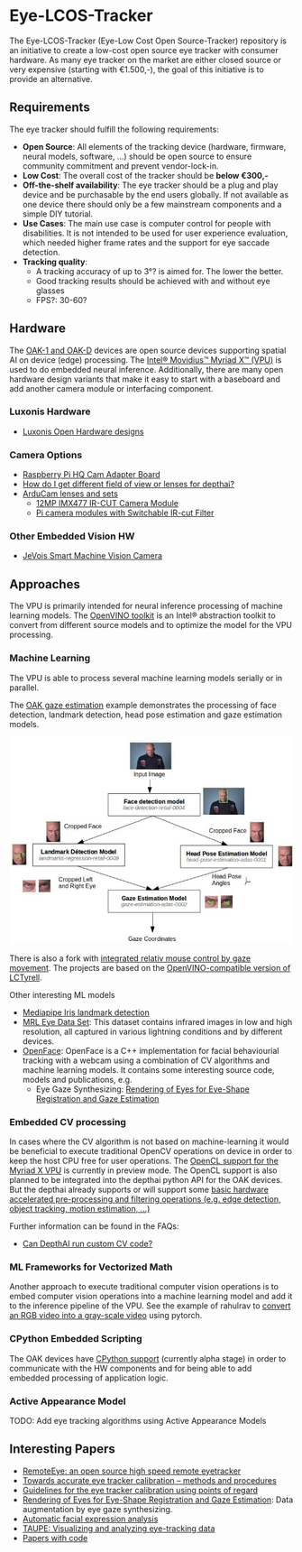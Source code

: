 # Eye-LCOS-Tracker

The Eye-LCOS-Tracker (Eye-Low Cost Open Source-Tracker) repository is an initiative to create a low-cost open source eye tracker with consumer hardware. As many eye tracker on the market are either closed source or very expensive (starting with €1.500,-), the goal of this initiative is to provide an alternative.

## Requirements

The eye tracker should fulfill the following requirements:

* **Open Source**: All elements of the tracking device (hardware, firmware, neural models, software, ...) should be open source to ensure community commitment and prevent vendor-lock-in.
* **Low Cost**: The overall cost of the tracker should be **below €300,-**
* **Off-the-shelf availability**: The eye tracker should be a plug and play device and be purchasable by the end users globally. If not available as one device there should only be a few mainstream components and a simple DIY tutorial.
* **Use Cases**: The main use case is computer control for people with disabilities. It is not intended to be used for user experience evaluation, which needed higher frame rates and the support for eye saccade detection.
* **Tracking quality**: 
    * A tracking accuracy of up to 3°? is aimed for. The lower the better.
    * Good tracking results should be achieved with and without eye glasses
    * FPS?: 30-60?
 

## Hardware

The [OAK-1 and OAK-D](https://shop.luxonis.com/) devices are open source devices supporting spatial AI on device (edge) processing. The [Intel&reg; Movidius&trade; Myriad X&trade; (VPU)](https://www.intel.com/content/www/us/en/design/products-and-solutions/processors-and-chipsets/movidius-myriad-x-vision-processing-unit/technical-library.html?grouping=EMT_Content%20Type&sort=title:asc&filter=rdctopics:internetofthingsiot) is used to do embedded neural inference. Additionally, there are many open hardware design variants that make it easy to start with a baseboard and add another camera module or interfacing component.

### Luxonis Hardware

* [Luxonis Open Hardware designs](https://github.com/luxonis/depthai-hardware)

### Camera Options

* [Raspberry Pi HQ Cam Adapter Board](https://github.com/luxonis/depthai-hardware/tree/master/BW0253_R0M0E0_RPIHQ_ADAPTER)
* [How do I get different field of view or lenses for depthai?](https://docs.luxonis.com/en/latest/pages/faq/#how-do-i-get-different-field-of-view-or-lenses-for-depthai-and-megaai)
* [ArduCam lenses and sets](https://www.arducam.com/docs/lens/lens-products-from-arducam/)
  * [12MP IMX477 IR-CUT Camera Module](https://www.arducam.com/docs/cameras-for-raspberry-pi/native-raspberry-pi-cameras/12mp-imx477-camera-2/)
  * [Pi camera modules with Switchable IR-cut Filter](https://www.arducam.com/docs/cameras-for-raspberry-pi/noir-camera/)

### Other Embedded Vision HW

* [JeVois Smart Machine Vision Camera](http://jevois.org/)

## Approaches

The VPU is primarily intended for neural inference processing of machine learning models. The [OpenVINO toolkit](https://docs.openvinotoolkit.org/latest/index.html) is an Intel&reg; abstraction toolkit to convert from different source models and to optimize the model for the VPU processing.

### Machine Learning

The VPU is able to process several machine learning models serially or in parallel.

The [OAK gaze estimation](https://github.com/luxonis/depthai-experiments/tree/master/gen2-gaze-estimation) example demonstrates the processing of face detection, landmark detection, head pose estimation and gaze estimation models.

![Gaze estimation pipeline using several machine learning models](https://raw.githubusercontent.com/LCTyrell/Gaze_estimation/master/results/graph.jpeg)

There is also a fork with [integrated relativ mouse control by gaze movement](https://github.com/deinhofer/depthai-experiments/tree/madinaustria/gaze-estimation-mouse-controller/gen2-gaze-estimation).
The projects are based on the [OpenVINO-compatible version of LCTyrell](https://github.com/LCTyrell/Gaze_estimation).

Other interesting ML models

* [Mediapipe Iris landmark detection](https://google.github.io/mediapipe/solutions/iris.html)
* [MRL Eye Data Set](http://mrl.cs.vsb.cz/eyedataset): This dataset contains infrared images in low and high resolution, all captured in various lightning conditions and by different devices.
* [OpenFace](https://github.com/TadasBaltrusaitis/OpenFace): OpenFace is a C++ implementation for facial behaviourial tracking with a webcam using a combination of CV algorithms and machine learning models. It contains some interesting source code, models and publications, e.g.
  * Eye Gaze Synthesizing: [Rendering of Eyes for Eye-Shape Registration and Gaze Estimation](https://arxiv.org/pdf/1505.05916.pdf)

### Embedded CV processing

In cases where the CV algorithm is not based on machine-learning it would be beneficial to execute traditional OpenCV operations on device in order to keep the host CPU free for user operations. The [OpenCL support for the Myriad X VPU](https://docs.openvinotoolkit.org/latest/openvino_docs_IE_DG_Extensibility_DG_VPU_Kernel.html) is currently in preview mode. The OpenCL support is also planned to be integrated into the depthai python API for the OAK devices.
But the depthai already supports or will support some [basic hardware accelerated pre-processing and filtering operations (e.g. edge detection, object tracking, motion estimation, ...)](https://docs.luxonis.com/en/latest/pages/faq/#what-hardware-accelerated-capabilities-exist-in-depthai-and-or-megaai)

Further information can be found in the FAQs:
  * [Can DepthAI run custom CV code?](https://docs.luxonis.com/en/latest/pages/faq/#can-depthai-run-custom-cv-code-say-cv-code-from-pytorch)

### ML Frameworks for Vectorized Math

Another approach to execute traditional computer vision operations is to embed computer vision operations into a machine learning model and add it to the inference pipeline of the VPU. See the example of rahulrav to [convert an RGB video into a gray-scale video](https://rahulrav.com/blog/depthai_camera.html) using pytorch.

### CPython Embedded Scripting

The OAK devices have [CPython support](https://docs.luxonis.com/en/latest/pages/faq/#use-case-3-using-depthai-as-the-only-processor-on-a-device) (currently alpha stage) in order to communicate with the HW components and for being able to add embedded processing of application logic.

### Active Appearance Model

TODO: Add eye tracking algorithms using Active Appearance Models

## Interesting Papers

* [RemoteEye: an open source high speed remote eyetracker](publications/hospBRM2020RemoteEye.pdf)
* [Towards accurate eye tracker calibration – methods and procedures](publications/Towards_Accurate_Eye_Tracker_Calibration_-_Methods.pdf)
* [Guidelines for the eye tracker calibration using points of regard](publications/ITIB.pdf)
* [Rendering of Eyes for Eye-Shape Registration and Gaze Estimation](https://arxiv.org/pdf/1505.05916.pdf): Data augmentation by eye gaze synthesizing.
* [Automatic facial expression analysis](publications/Automatic_facial_expression_analysis.pdf)
* [TAUPE: Visualizing and analyzing eye-tracking data](https://www.researchgate.net/publication/259118316_TAUPE_Visualizing_and_analyzing_eye-tracking_data)
* [Papers with code](https://paperswithcode.com/methods)
